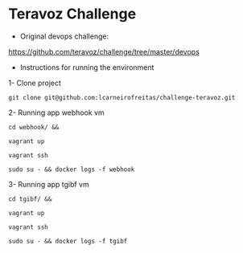 # Teravoz Challenge

- Original devops challenge:

https://github.com/teravoz/challenge/tree/master/devops

- Instructions for running the environment

1- Clone project
```
git clone git@github.com:lcarneirofreitas/challenge-teravoz.git
```

2- Running app webhook vm
```
cd webhook/ && 

vagrant up

vagrant ssh

sudo su - && docker logs -f webhook

```

3- Running app tgibf vm
```
cd tgibf/ &&

vagrant up

vagrant ssh

sudo su - && docker logs -f tgibf
```

